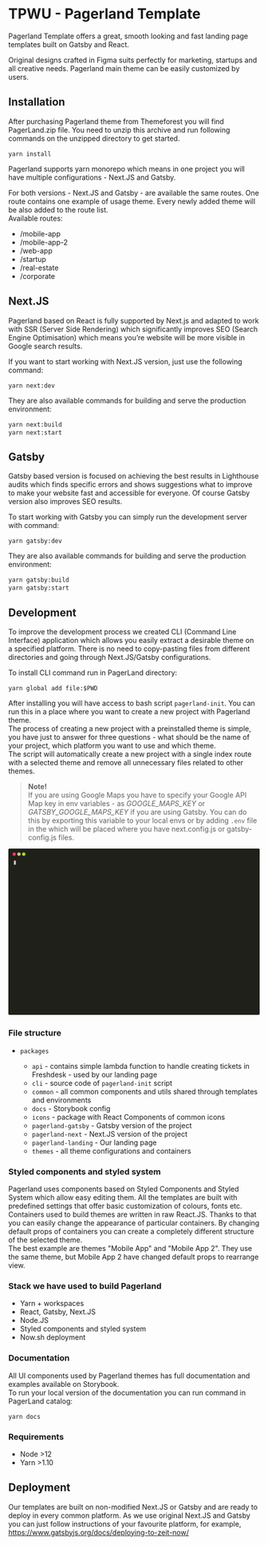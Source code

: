 # TPWU - Pagerland Template

Pagerland Template offers a great, smooth looking and fast landing page templates built on Gatsby and React.

Original designs crafted in Figma suits perfectly for marketing, startups and all creative needs.
Pagerland main theme can be easily customized by users.

## Installation

After purchasing Pagerland theme from Themeforest you will find PagerLand.zip file. You need to unzip this archive
and run following commands on the unzipped directory to get started.

```shell script
yarn install
```

Pagerland supports yarn monorepo which means in one project you will have multiple configurations - Next.JS and Gatsby.

For both versions - Next.JS and Gatsby - are available the same routes. One route contains one example of usage theme.
Every newly added theme will be also added to the route list.  
Available routes:

- /mobile-app
- /mobile-app-2
- /web-app
- /startup
- /real-estate
- /corporate

## Next.JS

Pagerland based on React is fully supported by Next.js and adapted to work with SSR (Server Side Rendering)
which significantly improves SEO (Search Engine Optimisation) which means you’re website will be more visible
in Google search results.

If you want to start working with Next.JS version, just use the following command:

```shell script
yarn next:dev
```

They are also available commands for building and serve the production environment:

```shell script
yarn next:build
yarn next:start
```

## Gatsby

Gatsby based version is focused on achieving the best results in Lighthouse audits which finds specific errors
and shows suggestions what to improve to make your website fast and accessible for everyone.
Of course Gatsby version also improves SEO results.

To start working with Gatsby you can simply run the development server with command:

```shell script
yarn gatsby:dev
```

They are also available commands for building and serve the production environment:

```shell script
yarn gatsby:build
yarn gatsby:start
```

## Development

To improve the development process we created CLI (Command Line Interface) application which allows you easily
extract a desirable theme on a specified platform. There is no need to copy-pasting files from different directories
and going through Next.JS/Gatsby configurations.

To install CLI command run in PagerLand directory:

```shell script
yarn global add file:$PWD
```

After installing you will have access to bash script `pagerland-init`.
You can run this in a place where you want to create a new project with Pagerland theme.  
The process of creating a new project with a preinstalled theme is simple, you have just to answer
for three questions - what should be the name of your project, which platform you want to use and which theme.  
The script will automatically create a new project with a single index route with a selected theme and remove
all unnecessary files related to other themes.

> **Note!**  
> If you are using Google Maps you have to specify your Google API Map key in env variables - as _GOOGLE_MAPS_KEY_
> or _GATSBY_GOOGLE_MAPS_KEY_ if you are using Gatsby.
> You can do this by exporting this variable to your local envs or by adding `.env` file in the which will
> be placed where you have next.config.js or gatsby-config.js files.

![CLI](./cli.svg)

### File structure

- `packages`

  - `api` - contains simple lambda function to handle creating tickets in Freshdesk - used by our landing page
  - `cli` - source code of `pagerland-init` script
  - `common` - all common components and utils shared through templates and environments
  - `docs` - Storybook config
  - `icons` - package with React Components of common icons
  - `pagerland-gatsby` - Gatsby version of the project
  - `pagerland-next` - Next.JS version of the project
  - `pagerland-landing` - Our landing page
  - `themes` - all theme configurations and containers

### Styled components and styled system

Pagerland uses components based on Styled Components and Styled System which allow easy editing them.
All the templates are built with predefined settings that offer basic customization of colours, fonts etc.
Containers used to build themes are written in raw React.JS. Thanks to that you can easily change the appearance
of particular containers. By changing default props of containers you can create a completely different structure
of the selected theme.  
The best example are themes "Mobile App" and "Mobile App 2". They use the same theme, but Mobile App 2
have changed default props to rearrange view.

### Stack we have used to build Pagerland

- Yarn + workspaces
- React, Gatsby, Next.JS
- Node.JS
- Styled components and styled system
- Now.sh deployment

### Documentation

All UI components used by Pagerland themes has full documentation and examples available on Storybook.  
To run your local version of the documentation you can run command in PagerLand catalog:

```shell script
yarn docs
```

### Requirements

- Node >12
- Yarn >1.10

## Deployment

Our templates are built on non-modified Next.JS or Gatsby and are ready to deploy in every common platform.
As we use original Next.JS and Gatsby you can just follow instructions of your favourite platform,
for example, https://www.gatsbyjs.org/docs/deploying-to-zeit-now/
